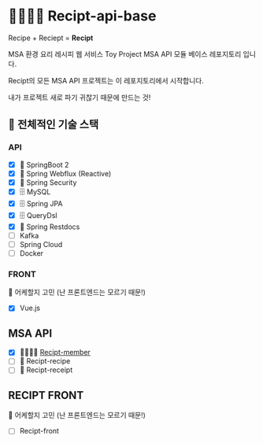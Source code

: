# 👨‍👩‍👧‍👦 Recipt-api-base
Recipe + Reciept = **Recipt**

MSA 환경 요리 레시피 웹 서비스 Toy Project MSA API 모듈 베이스 레포지토리 입니다.

Recipt의 모든 MSA API 프로젝트는 이 레포지토리에서 시작합니다.

내가 프로젝트 새로 파기 귀찮기 때문에 만드는 것!

## 🧐 전체적인 기술 스택

### API
- [x] 🌱 SpringBoot 2
- [x] 🌱 Spring Webflux (Reactive)
- [x] 🔐 Spring Security
- [x] 🗄 MySQL
- [x] 🗄 Spring JPA
- [x] 🗄 QueryDsl
- [x] 📒 Spring Restdocs
- [ ] Kafka
- [ ] Spring Cloud
- [ ] Docker

### FRONT
🤔 어케할지 고민 (난 프론트엔드는 모르기 때문!) 
- [x] Vue.js

## MSA API
- [x] 👨‍👩‍👧‍👦 [Recipt-member](https://github.com/YunSeoWon/recipt-member)
- [ ] 📒 Recipt-recipe
- [ ] 🧾 Recipt-receipt

## RECIPT FRONT
🤔 어케할지 고민 (난 프론트엔드는 모르기 때문!) 
- [ ] Recipt-front
